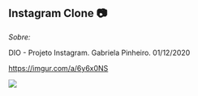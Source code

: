 ## Instagram Clone :camera:



*Sobre:*

DIO - Projeto Instagram. Gabriela Pinheiro. 01/12/2020

https://imgur.com/a/6y6x0NS

![](C:\Users\Hamilton\Downloads\image.jpg)
